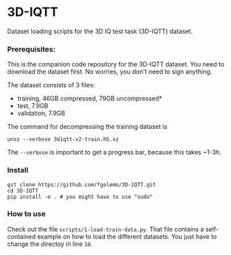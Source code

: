 # 3D-IQTT

Dataset loading scripts for the 3D IQ test task (3D-IQTT) dataset.

### Prerequisites:

This is the companion code repository for the 3D-IQTT dataset. You need to download the dataset first. No worries, you don't need to sign anything. 

The dataset consists of 3 files:

- training, 46GB compressed, 79GB uncompressed*
- test, 7.9GB
- validation, 7.9GB

The command for decompressing the training dataset is 
    
    unxz --verbose 3diqtt-v2-train.h5.xz
    
The `--verbose` is important to get a progress bar, because this takes ~1-3h.  

### Install

    git clone https://github.com/fgolemo/3D-IQTT.git
    cd 3D-IQTT
    pip install -e . # you might have to use "sudo"
   
### How to use

Check out the file `scripts/1-load-train-data.py`. That file contains a self-contained example on how to load the different datasets. You just have to change the directoy in line `10`.

### 
        
        
